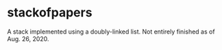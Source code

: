 # stackofpapers
A stack implemented using a doubly-linked list. Not entirely finished as of Aug. 26, 2020. 
